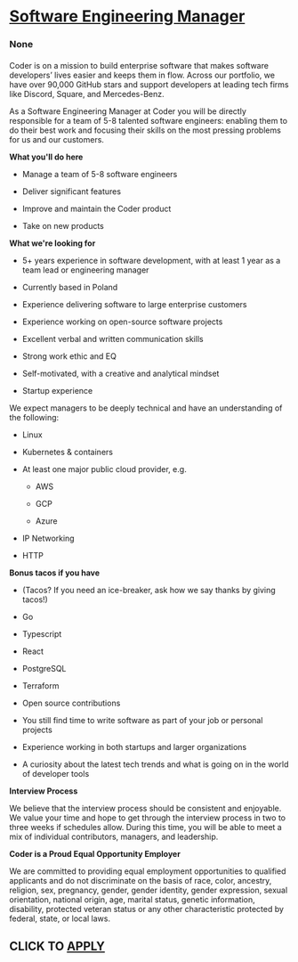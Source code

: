 # [Software Engineering Manager](https://www.remotewlb.com/apply/software-engineering-manager-140236)  
### None  
####  

Coder is on a mission to build enterprise software that makes software developers’ lives easier and keeps them in flow. Across our portfolio, we have over 90,000 GitHub stars and support developers at leading tech firms like Discord, Square, and Mercedes-Benz.

As a Software Engineering Manager at Coder you will be directly responsible for a team of 5-8 talented software engineers: enabling them to do their best work and focusing their skills on the most pressing problems for us and our customers.

 **What you'll do here**

  * Manage a team of 5-8 software engineers 

  * Deliver significant features 

  * Improve and maintain the Coder product

  * Take on new products 

**What we're looking for**

  * 5+ years experience in software development, with at least 1 year as a team lead or engineering manager

  * Currently based in Poland

  * Experience delivering software to large enterprise customers

  * Experience working on open-source software projects

  * Excellent verbal and written communication skills

  * Strong work ethic and EQ

  * Self-motivated, with a creative and analytical mindset

  * Startup experience

We expect managers to be deeply technical and have an understanding of the following:

  * Linux

  * Kubernetes & containers

  * At least one major public cloud provider, e.g.

    * AWS

    * GCP

    * Azure

  * IP Networking

  * HTTP

 **Bonus tacos if you have**

  * (Tacos? If you need an ice-breaker, ask how we say thanks by giving tacos!)

  * Go

  * Typescript

  * React

  * PostgreSQL

  * Terraform

  * Open source contributions

  * You still find time to write software as part of your job or personal projects

  * Experience working in both startups and larger organizations

  * A curiosity about the latest tech trends and what is going on in the world of developer tools

 **Interview Process**

We believe that the interview process should be consistent and enjoyable. We value your time and hope to get through the interview process in two to three weeks if schedules allow. During this time, you will be able to meet a mix of individual contributors, managers, and leadership.

**Coder is a Proud Equal Opportunity Employer**

We are committed to providing equal employment opportunities to qualified applicants and do not discriminate on the basis of race, color, ancestry, religion, sex, pregnancy, gender, gender identity, gender expression, sexual orientation, national origin, age, marital status, genetic information, disability, protected veteran status or any other characteristic protected by federal, state, or local laws.

  
## CLICK TO [APPLY](https://www.remotewlb.com/apply/software-engineering-manager-140236)

